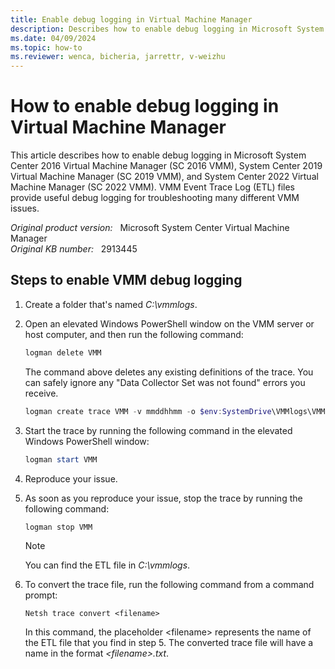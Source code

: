 ```yaml
---
title: Enable debug logging in Virtual Machine Manager
description: Describes how to enable debug logging in Microsoft System Center Virtual Machine Manager.
ms.date: 04/09/2024
ms.topic: how-to
ms.reviewer: wenca, bicheria, jarrettr, v-weizhu
---
```

# How to enable debug logging in Virtual Machine Manager

This article describes how to enable debug logging in Microsoft System Center 2016 Virtual Machine Manager (SC 2016 VMM), System Center 2019 Virtual Machine Manager (SC 2019 VMM), and System Center 2022 Virtual Machine Manager (SC 2022 VMM). VMM Event Trace Log (ETL) files provide useful debug logging for troubleshooting many different VMM issues.

_Original product version:_ &nbsp; Microsoft System Center Virtual Machine Manager  
_Original KB number:_ &nbsp; 2913445

## Steps to enable VMM debug logging

1. Create a folder that's named *C:\vmmlogs*.

2. Open an elevated Windows PowerShell window on the VMM server or host computer, and then run the following command:

    ```powershell
    logman delete VMM
    ```

    The command above deletes any existing definitions of the trace. You can safely ignore any "Data Collector Set was not found" errors you receive.
    
    ```powershell
    logman create trace VMM -v mmddhhmm -o $env:SystemDrive\VMMlogs\VMMLog_$env:computername.ETL -cnf 01:00:00 -p Microsoft-VirtualMachineManager-Debug -nb 10 250 -bs 16 -max 512
    ```
3. Start the trace by running the following command in the elevated Windows PowerShell window:

    ```powershell
    logman start VMM
    ```
4. Reproduce your issue.

5. As soon as you reproduce your issue, stop the trace by running the following command:

    ```powershell
    logman stop VMM
    ```

    > [!NOTE]
    > You can find the ETL file in *C:\vmmlogs*.

6. To convert the trace file, run the following command from a command prompt:

    ```console
    Netsh trace convert <filename>
    ```

    In this command, the placeholder \<filename> represents the name of the ETL file that you find in step 5. The converted trace file will have a name in the format *\<filename>.txt*.
